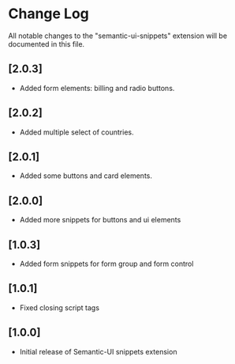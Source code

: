 # Change Log
All notable changes to the "semantic-ui-snippets" extension will be documented in this file.

## [2.0.3]
- Added form elements: billing and radio buttons.

## [2.0.2]
- Added multiple select of countries.

## [2.0.1]
- Added some buttons and card elements.

## [2.0.0]
- Added more snippets for buttons and ui elements

## [1.0.3]
- Added form snippets for form group and form control

## [1.0.1]
- Fixed closing script tags

## [1.0.0]
- Initial release of Semantic-UI snippets extension